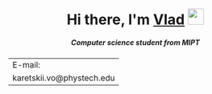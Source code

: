 <h1 align="center">Hi there, I'm <a href="https://vk.com/vlad_veliky/" target="_blank">Vlad</a> 
<img src="https://github.com/blackcater/blackcater/raw/main/images/Hi.gif" height="32"/></h1>
<h5 align="center">Computer science student from MIPT</h5>


<table>
    <tr>
        <td>E-mail:</td>
    </tr>
    <tr>
        <td>karetskii.vo@phystech.edu</td>
    </tr>
</table>